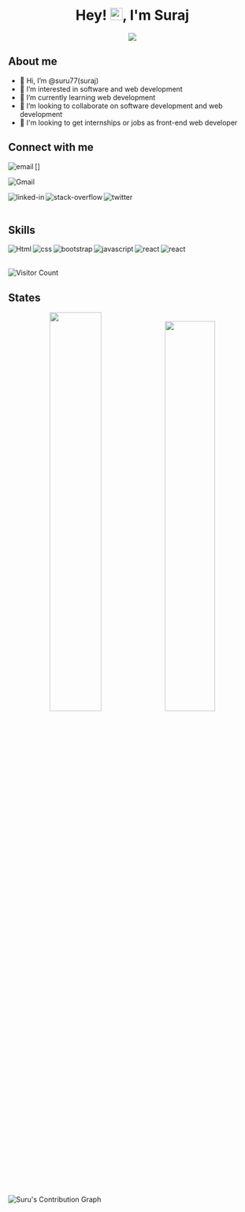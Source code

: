 

<h1 align="center">Hey! <img src="https://media.giphy.com/media/hvRJCLFzcasrR4ia7z/giphy.gif" width="25px">, I'm Suraj</h1>

<p align="center">
  <img src="https://readme-typing-svg.herokuapp.com?color=15c534&width=380&height=45&lines=Welcome+To+My+Profile+🤗;;Nice+To+Meet+You+🤝&center=true"></a>
</p>  

## About me

- 👋 Hi, I’m @suru77(suraj)
- 👀 I’m interested in software and web development
- 🌱 I’m currently learning web development
- 💞️ I’m looking to collaborate on software development and web development
-  :pray:  I'm looking to get internships or jobs as front-end web developer
## Connect with me


[<img align="left" alt="email"   src="https://img.shields.io/badge/Gmail-D14836?style=flat&logo=gmail&logoColor=white" />]<a href="mailto:surajkumarlap70@gmail.com"></a>

<img alt="Gmail" src="" /></a>

[<img align="left" alt="linked-in" src="https://img.shields.io/badge/linkedin-%230077B5.svg?&style=for-the-badge&logo=linkedin&logoColor=white" />](https://www.linkedin.com/in/suraj-kumar-a084a9206/)

[<img align="left" alt="stack-overflow" src="https://img.shields.io/badge/stack%20overflow-FE7A16?logo=stack-overflow&logoColor=white&style=for-the-badge" />](https://stackoverflow.com/users/16698725/suraj)


[<img align="left" alt="twitter" src="https://img.shields.io/badge/twitter%20-blue?logo=twitter&logoColor=white&style=for-the-badge" />](https://twitter.com/suru__77)

<br>
<br>

## Skills
<img align="left" alt="Html" src="https://img.shields.io/badge/html5-%23E34F26.svg?style=for-the-badge&logo=html5&logoColor=white" />
<img align="left" alt="css" src="https://img.shields.io/badge/css3-%231572B6.svg?style=for-the-badge&logo=css3&logoColor=white" />
<img align="left" alt="bootstrap" src="https://img.shields.io/badge/bootstrap-%23563D7C.svg?style=for-the-badge&logo=bootstrap&logoColor=white" />
<img align="left" alt="javascript" src="https://img.shields.io/badge/javascript-%23323330.svg?style=for-the-badge&logo=javascript&logoColor=%23F7DF1E" />
<img align="left" alt="react" src="https://img.shields.io/badge/Vue.js-35495E?style=for-the-badge&logo=vue.js&logoColor=4FC08D" />
<img align="left" alt="react" src="https://img.shields.io/badge/react%20-%2320232a.svg?&style=for-the-badge&logo=react&logoColor=%2361DAFB" />




<br>
<br>

![Visitor Count](https://profile-counter.glitch.me/suru77/count.svg)

## States

<p align="center">
  <img width="45.5%" src="https://github-readme-stats.vercel.app/api?username=suru77&theme=algolia&show_icons=true" />
  <img width="45%" src="https://github-readme-stats.vercel.app/api/top-langs/?username=suru77&layout=compact&theme=algolia" />
</p>

![Suru's Contribution Graph](https://activity-graph.herokuapp.com/graph?username=suru77&bg_color=000033&color=FFFFFF&line=6498b0&point=FFFFFF&theme=rogue&hide_border=true&area=true)
